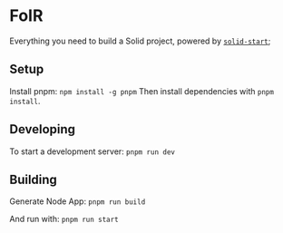 # FoIR

Everything you need to build a Solid project, powered by [`solid-start`](https://start.solidjs.com);

## Setup
Install pnpm: `npm install -g pnpm`
Then install dependencies with `pnpm install`.

## Developing
To start a development server: `pnpm run dev`

## Building

Generate Node App: `pnpm run build`

And run with: `pnpm run start`

